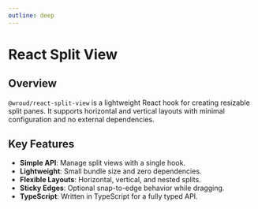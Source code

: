 ```yaml
---
outline: deep
---
```


# React Split View

## Overview

`@wroud/react-split-view` is a lightweight React hook for creating resizable split panes. It supports horizontal and vertical layouts with minimal configuration and no external dependencies.

## Key Features

- **Simple API**: Manage split views with a single hook.
- **Lightweight**: Small bundle size and zero dependencies.
- **Flexible Layouts**: Horizontal, vertical, and nested splits.
- **Sticky Edges**: Optional snap-to-edge behavior while dragging.
- **TypeScript**: Written in TypeScript for a fully typed API.
